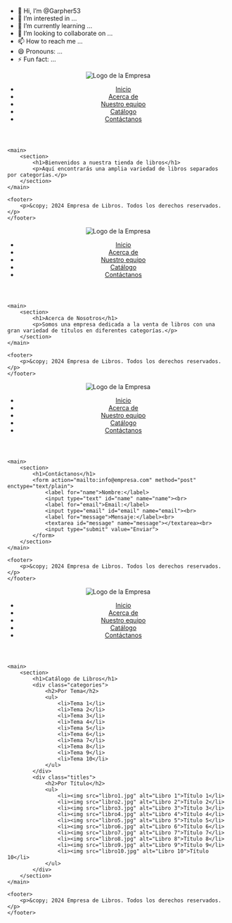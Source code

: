 - 👋 Hi, I’m @Garpher53
- 👀 I’m interested in ...
- 🌱 I’m currently learning ...
- 💞️ I’m looking to collaborate on ...
- 📫 How to reach me ...
- 😄 Pronouns: ...
- ⚡ Fun fact: ...

<!---
Garpher53/Garpher53 is a ✨ special ✨ repository because its `README.md` (this file) appears on your GitHub profile.
You can click the Preview link to take a look at your changes.
--->
<!DOCTYPE html>
<html lang="es">
<head>
    <meta charset="UTF-8">
    <meta name="viewport" content="width=device-width, initial-scale=1.0">
    <title>Empresa de Libros</title>
    <link rel="stylesheet" href="styles.css">
</head>
<body>
    <header>
        <img src="logo.png" alt="Logo de la Empresa" class="logo">
        <nav>
            <ul>
                <li><a href="index.html">Inicio</a></li>
                <li><a href="about.html">Acerca de</a></li>
                <li><a href="team.html">Nuestro equipo</a></li>
                <li><a href="catalog.html">Catálogo</a></li>
                <li><a href="contact.html">Contáctanos</a></li>
            </ul>
        </nav>
    </header>

    <main>
        <section>
            <h1>Bienvenidos a nuestra tienda de libros</h1>
            <p>Aquí encontrarás una amplia variedad de libros separados por categorías.</p>
        </section>
    </main>

    <footer>
        <p>&copy; 2024 Empresa de Libros. Todos los derechos reservados.</p>
    </footer>
</body>
</html>
<!DOCTYPE html>
<html lang="es">
<head>
    <meta charset="UTF-8">
    <meta name="viewport" content="width=device-width, initial-scale=1.0">
    <title>Acerca de - Empresa de Libros</title>
    <link rel="stylesheet" href="styles.css">
</head>
<body>
    <header>
        <img src="logo.png" alt="Logo de la Empresa" class="logo">
        <nav>
            <ul>
                <li><a href="index.html">Inicio</a></li>
                <li><a href="about.html">Acerca de</a></li>
                <li><a href="team.html">Nuestro equipo</a></li>
                <li><a href="catalog.html">Catálogo</a></li>
                <li><a href="contact.html">Contáctanos</a></li>
            </ul>
        </nav>
    </header>

    <main>
        <section>
            <h1>Acerca de Nosotros</h1>
            <p>Somos una empresa dedicada a la venta de libros con una gran variedad de títulos en diferentes categorías.</p>
        </section>
    </main>

    <footer>
        <p>&copy; 2024 Empresa de Libros. Todos los derechos reservados.</p>
    </footer>
</body>
</html>
<!DOCTYPE html>
<html lang="es">
<head>
    <meta charset="UTF-8">
    <meta name="viewport" content="width=device-width, initial-scale=1.0">
    <title>Contáctanos - Empresa de Libros</title>
    <link rel="stylesheet" href="styles.css">
</head>
<body>
    <header>
        <img src="logo.png" alt="Logo de la Empresa" class="logo">
        <nav>
            <ul>
                <li><a href="index.html">Inicio</a></li>
                <li><a href="about.html">Acerca de</a></li>
                <li><a href="team.html">Nuestro equipo</a></li>
                <li><a href="catalog.html">Catálogo</a></li>
                <li><a href="contact.html">Contáctanos</a></li>
            </ul>
        </nav>
    </header>

    <main>
        <section>
            <h1>Contáctanos</h1>
            <form action="mailto:info@empresa.com" method="post" enctype="text/plain">
                <label for="name">Nombre:</label>
                <input type="text" id="name" name="name"><br>
                <label for="email">Email:</label>
                <input type="email" id="email" name="email"><br>
                <label for="message">Mensaje:</label><br>
                <textarea id="message" name="message"></textarea><br>
                <input type="submit" value="Enviar">
            </form>
        </section>
    </main>

    <footer>
        <p>&copy; 2024 Empresa de Libros. Todos los derechos reservados.</p>
    </footer>
</body>
</html>
<!DOCTYPE html>
<html lang="es">
<head>
    <meta charset="UTF-8">
    <meta name="viewport" content="width=device-width, initial-scale=1.0">
    <title>Catálogo - Empresa de Libros</title>
    <link rel="stylesheet" href="styles.css">
</head>
<body>
    <header>
        <img src="logo.png" alt="Logo de la Empresa" class="logo">
        <nav>
            <ul>
                <li><a href="index.html">Inicio</a></li>
                <li><a href="about.html">Acerca de</a></li>
                <li><a href="team.html">Nuestro equipo</a></li>
                <li><a href="catalog.html">Catálogo</a></li>
                <li><a href="contact.html">Contáctanos</a></li>
            </ul>
        </nav>
    </header>

    <main>
        <section>
            <h1>Catálogo de Libros</h1>
            <div class="categories">
                <h2>Por Tema</h2>
                <ul>
                    <li>Tema 1</li>
                    <li>Tema 2</li>
                    <li>Tema 3</li>
                    <li>Tema 4</li>
                    <li>Tema 5</li>
                    <li>Tema 6</li>
                    <li>Tema 7</li>
                    <li>Tema 8</li>
                    <li>Tema 9</li>
                    <li>Tema 10</li>
                </ul>
            </div>
            <div class="titles">
                <h2>Por Título</h2>
                <ul>
                    <li><img src="libro1.jpg" alt="Libro 1">Título 1</li>
                    <li><img src="libro2.jpg" alt="Libro 2">Título 2</li>
                    <li><img src="libro3.jpg" alt="Libro 3">Título 3</li>
                    <li><img src="libro4.jpg" alt="Libro 4">Título 4</li>
                    <li><img src="libro5.jpg" alt="Libro 5">Título 5</li>
                    <li><img src="libro6.jpg" alt="Libro 6">Título 6</li>
                    <li><img src="libro7.jpg" alt="Libro 7">Título 7</li>
                    <li><img src="libro8.jpg" alt="Libro 8">Título 8</li>
                    <li><img src="libro9.jpg" alt="Libro 9">Título 9</li>
                    <li><img src="libro10.jpg" alt="Libro 10">Título 10</li>
                </ul>
            </div>
        </section>
    </main>

    <footer>
        <p>&copy; 2024 Empresa de Libros. Todos los derechos reservados.</p>
    </footer>
</body>
</html>
